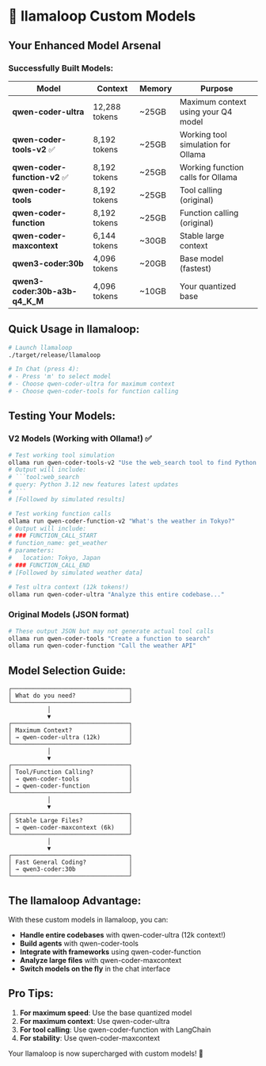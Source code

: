 # 🔄 llamaloop Custom Models

## Your Enhanced Model Arsenal

### Successfully Built Models:

| Model | Context | Memory | Purpose |
|-------|---------|--------|---------|
| **qwen-coder-ultra** | 12,288 tokens | ~25GB | Maximum context using your Q4 model |
| **qwen-coder-tools-v2** ✅ | 8,192 tokens | ~25GB | Working tool simulation for Ollama |
| **qwen-coder-function-v2** ✅ | 8,192 tokens | ~25GB | Working function calls for Ollama |
| **qwen-coder-tools** | 8,192 tokens | ~25GB | Tool calling (original) |
| **qwen-coder-function** | 8,192 tokens | ~25GB | Function calling (original) |
| **qwen-coder-maxcontext** | 6,144 tokens | ~30GB | Stable large context |
| **qwen3-coder:30b** | 4,096 tokens | ~20GB | Base model (fastest) |
| **qwen3-coder:30b-a3b-q4_K_M** | 4,096 tokens | ~10GB | Your quantized base |

## Quick Usage in llamaloop:

```bash
# Launch llamaloop
./target/release/llamaloop

# In Chat (press 4):
# - Press 'm' to select model
# - Choose qwen-coder-ultra for maximum context
# - Choose qwen-coder-tools for function calling
```

## Testing Your Models:

### V2 Models (Working with Ollama!) ✅

```bash
# Test working tool simulation
ollama run qwen-coder-tools-v2 "Use the web_search tool to find Python 3.12 features"
# Output will include:
# ```tool:web_search
# query: Python 3.12 new features latest updates
# ```
# [Followed by simulated results]

# Test working function calls
ollama run qwen-coder-function-v2 "What's the weather in Tokyo?"
# Output will include:
# ### FUNCTION_CALL_START
# function_name: get_weather
# parameters:
#   location: Tokyo, Japan
# ### FUNCTION_CALL_END
# [Followed by simulated weather data]

# Test ultra context (12k tokens!)
ollama run qwen-coder-ultra "Analyze this entire codebase..."
```

### Original Models (JSON format)

```bash
# These output JSON but may not generate actual tool calls
ollama run qwen-coder-tools "Create a function to search"
ollama run qwen-coder-function "Call the weather API"
```

## Model Selection Guide:

```
┌─────────────────────────────────┐
│ What do you need?               │
└─────────────────────────────────┘
           │
           ▼
┌─────────────────────────────────┐
│ Maximum Context?                │
│ → qwen-coder-ultra (12k)        │
└─────────────────────────────────┘
           │
           ▼
┌─────────────────────────────────┐
│ Tool/Function Calling?          │
│ → qwen-coder-tools              │
│ → qwen-coder-function           │
└─────────────────────────────────┘
           │
           ▼
┌─────────────────────────────────┐
│ Stable Large Files?             │
│ → qwen-coder-maxcontext (6k)    │
└─────────────────────────────────┘
           │
           ▼
┌─────────────────────────────────┐
│ Fast General Coding?            │
│ → qwen3-coder:30b               │
└─────────────────────────────────┘
```

## The llamaloop Advantage:

With these custom models in llamaloop, you can:
- **Handle entire codebases** with qwen-coder-ultra (12k context!)
- **Build agents** with qwen-coder-tools
- **Integrate with frameworks** using qwen-coder-function
- **Analyze large files** with qwen-coder-maxcontext
- **Switch models on the fly** in the chat interface

## Pro Tips:

1. **For maximum speed**: Use the base quantized model
2. **For maximum context**: Use qwen-coder-ultra
3. **For tool calling**: Use qwen-coder-function with LangChain
4. **For stability**: Use qwen-coder-maxcontext

Your llamaloop is now supercharged with custom models! 🚀